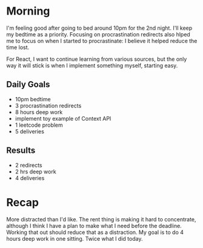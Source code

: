 # Morning
I'm feeling good after going to bed around 10pm for the 2nd night. I'll keep my bedtime as a priority. Focusing on procrastination redirects also hlped me to focus on when I started to procrastinate: I believe it helped reduce the time lost. 

For React, I want to continue learning from various sources, but the only way it will stick is when I implement something myself, starting easy. 

## Daily Goals
- 10pm bedtime
- 3 procrastination redirects
- 8 hours deep work
- implement toy example of Context API
- 1 leetcode problem
- 5 deliveries 

## Results
- 2 redirects
- 2 hrs deep work
- 4 deliveries

# Recap
More distracted than I'd like. The rent thing is making it hard to concentrate, although I think I have a plan to make what I need before the deadline. Working that out should reduce that as a distraction. My goal is to do 4 hours deep work in one sitting. Twice what I did today.

